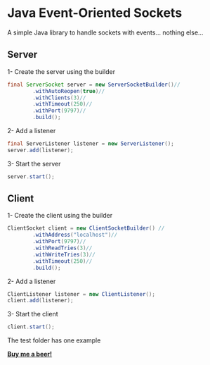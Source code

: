 # Java Event-Oriented Sockets

A simple Java library to handle sockets with events... nothing else...

## Server

1- Create the server using the builder

```java
final ServerSocket server = new ServerSocketBuilder()//
		.withAutoReopen(true)//
		.withClients(3)//
		.withTimeout(250)//
		.withPort(9797)//
		.build();
```

2- Add a listener

```java
final ServerListener listener = new ServerListener();
server.add(listener);
```

3- Start the server

```java
server.start();
```

## Client

1- Create the client using the builder

```java
ClientSocket client = new ClientSocketBuilder() //
		.withAddress("localhost")//
		.withPort(9797)//
		.withReadTries(3)//
		.withWriteTries(3)//
		.withTimeout(250)//
		.build();
```

2- Add a listener

```java
ClientListener listener = new ClientListener();
client.add(listener);
```

3- Start the client

```java
client.start();
```

The test folder has one example

<a href="https://www.paypal.com/donate/?cmd=_donations&business=CSQRVLE2D43NU&item_name=Buy+me+a+beer!&currency_code=USD">
  <strong>Buy me a beer!</strong>
</a>

